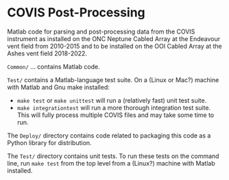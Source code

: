 # COVIS Post-Processing

Matlab code for parsing and post-processing data from the COVIS instrument as
installed on the ONC Neptune Cabled Array at the Endeavour vent field from
2010-2015 and to be installed on the OOI Cabled Array at the Ashes vent field 2018-2022.

`Common/` ... contains Matlab code.

`Test/` contains a Matlab-language test suite.    On a (Linux or Mac?) machine
with Matlab and Gnu make installed:

  * `make test` or `make unittest` will run a (relatively fast) unit test suite.
  * `make integrationtest` will run a more thorough integration test suite.  This will
        fully process multiple COVIS files and may take some time to run.


The `Deploy/` directory contains code related to packaging this code as a Python library for distribution.

The `Test/` directory contains unit tests.  To run these tests on the command line, run `make test` from the top level from a (Linux?) machine with Matlab installed.
